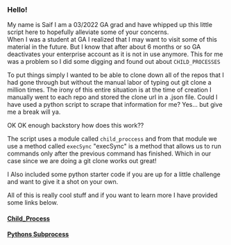 <h3>Hello!</h3>
My name is Saif I am a 03/2022 GA grad and have whipped up this little script here to hopefully alleviate some of your concerns.
<br />
When I was a student at GA I realized that I may want to visit some of this material in the future. But I know that after about 6 months or so GA deactivates your enterprise account as it is not in use anymore. This for me was a problem so I did some digging and found out about <code>CHILD_PROCESSES</code>

To put things simply I wanted to be able to clone down all of the repos that I had gone through but without the manual labor of typing out git clone a million times. The irony of this entire situation is at the time of creation I manually went to each repo and stored the clone url in a .json file.
Could I have used a python script to scrape that information for me? Yes... but give me a break will ya.

OK OK enough backstory how does this work??

The script uses a module called <code>child_proccess</code> and from that module we use a method called <code>execSync</code>
"execSync" is a method that allows us to run commands only after the previous command has finished. Which in our case since we are doing a git clone works out great!

I Also included some python starter code if you are up for a little challenge and want to give it a shot on your own.

All of this is really cool stuff and if you want to learn more I have provided some links below.

<h4><a href="https://nodejs.org/api/child_process.html" target="_blank">Child_Process</a></h4>
<h4><a href="https://docs.python.org/3/library/subprocess.html" target="_blank">Pythons Subprocess</a></h4>
